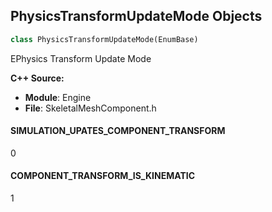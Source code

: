 ## PhysicsTransformUpdateMode Objects

```python
class PhysicsTransformUpdateMode(EnumBase)
```

EPhysics Transform Update Mode

**C++ Source:**

- **Module**: Engine
- **File**: SkeletalMeshComponent.h

<a id="unreal.PhysicsTransformUpdateMode.SIMULATION_UPATES_COMPONENT_TRANSFORM"></a>

#### SIMULATION_UPATES_COMPONENT_TRANSFORM

0

<a id="unreal.PhysicsTransformUpdateMode.COMPONENT_TRANSFORM_IS_KINEMATIC"></a>

#### COMPONENT_TRANSFORM_IS_KINEMATIC

1

<a id="unreal.ClothingTeleportMode"></a>